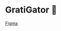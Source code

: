 # GratiGator 🐊 

[Figma](https://www.figma.com/design/2I8vPZ2oibVvAUhrjTQJ7O/graditude-journal-(swe)?node-id=0-1&t=Bp15lSVI1lcW4Dhu-1)
